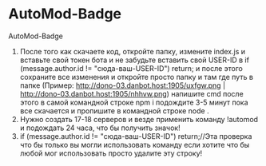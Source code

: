# AutoMod-Badge
AutoMod-Badge
1) После того как скачаете код, откройте папку, измените index.js и вставьте свой токен бота и не забудьте вставить свой USER-ID в if (message.author.id != "сюда-ваш-USER-ID") return; и после этого сохраните все изменения и откройте просто папку и там где путь в папке (Пример: http://dono-03.danbot.host:1905/uxfgw.png | http://dono-03.danbot.host:1905/nhhvw.png) напишите cmd после этого в самой командной строке npm i подождите 3-5 минут пока все скачается и пропишите в командной строке node .
2) Нужно создать 17-18 серверов и везде применить команду !automod и подождать 24 часа, что бы получить значок!
3) if (message.author.id != "сюда-ваш-USER-ID") return;//Эта проверка что бы только вы могли использовать команду если хотите что бы любой мог использовать просто удалите эту строку!
